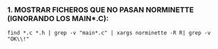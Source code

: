 ### 1. MOSTRAR FICHEROS QUE NO PASAN NORMINETTE (IGNORANDO LOS MAIN*.C):
~~~
find *.c *.h | grep -v "main*.c" | xargs norminette -R R| grep -v "OK\\!"
~~~
